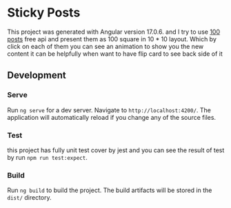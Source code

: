# Sticky Posts

This project was generated with Angular version 17.0.6. and I try to use [100 posts](https://jsonplaceholder.typicode.com/posts) free api and present them as 100 square in 10 * 10 layout.
Which by click on each of them you can see an animation to show you the new content it can be helpfully when want to have flip card to see back side of it

## Development 

### Serve

Run `ng serve` for a dev server. Navigate to `http://localhost:4200/`. The application will automatically reload if you change any of the source files.

### Test

this project has fully unit test cover by jest and you can see the result of test by run `npm run test:expect`.   

### Build

Run `ng build` to build the project. The build artifacts will be stored in the `dist/` directory.
